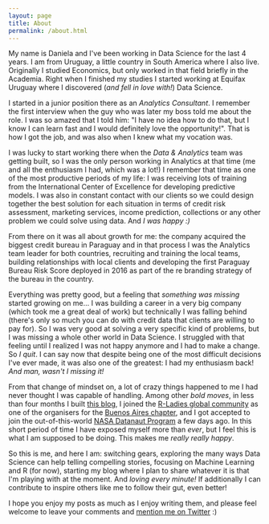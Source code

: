 ```yaml
---
layout: page
title: About
permalink: /about.html
---
```


My name is Daniela and I've been working in Data Science for the last 4 years. I am from Uruguay, a little country in South America where I also live. Originally I studied Economics, but only worked in that field briefly in the Academia. Right when I finished my studies I started working at Equifax Uruguay where I discovered (*and fell in love with!*) Data Science. 

I started in a junior position there as an *Analytics Consultant*. I remember the first interview when the guy who was later my boss told me about the role. I was so amazed that I told him: "I have no idea how to do that, but I know I can learn fast and I would definitely love the opportunity!". That is how I got the job, and was also when I knew what my vocation was.

I was lucky to start working there when the *Data & Analytics* team was getting built, so I was the only person working in Analytics at that time (me and all the enthusiasm I had, which was a lot!) I remember that time as one of the most productive periods of my life: I was receiving lots of training from the International Center of Excellence for developing predictive models. I was also in constant contact with our clients so we could design together the best solution for each situation in terms of credit risk assessment, marketing services, income prediction, collections or any other problem we could solve using data. And *I was happy :)*

From there on it was all about growth for me: the company acquired the biggest credit bureau in Paraguay and in that process I was the Analytics team leader for both countries, recruiting and training the local teams, building relationships with local clients and developing the first Paraguay Bureau Risk Score deployed in 2016 as part of the re branding strategy of the bureau in the country.

Everything was pretty good, but a feeling that *something was missing* started growing on me... I was building a career in a very big company (which took me a great deal of work) but technically I was falling behind (there's only so much you can do with credit data that clients are willing to pay for). So I was very good at solving a very specific kind of problems, but I was missing a whole other world in Data Science. I struggled with that feeling until I realized I was not happy anymore and I had to make a change. So *I quit*. I can say now that despite being one of the most difficult decisions I've ever made, it was also one of the greatest: I had my enthusiasm back! *And man, wasn't I missing it!*

From that change of mindset on, a lot of crazy things happened to me I had never thought I was capable of handling. Among other *bold moves*, in less than four months I built [this blog](https://d4tagirl.com/), I joined the [R-Ladies global community](https://rladies.org/) as one of the organisers for the [Buenos Aires chapter](https://www.meetup.com/rladies-buenos-aires/), and I got accepted to join the out-of-this-world [NASA Datanaut Program](https://open.nasa.gov/explore/datanauts/) a few days ago. In this short period of time I have exposed myself more than *ever*, but I feel this is what I am supposed to be doing. This makes me *really really happy*.

So this is me, and here I am: switching gears, exploring the many ways Data Science can help telling compelling stories, focusing on Machine Learning and R (for now), starting my blog where I plan to share whatever it is that I'm playing with at the moment. And *loving every minute!* If additionally I can contribute to inspire others like me to follow their gut, even better!

I hope you enjoy my posts as much as I enjoy writing them, and please feel welcome to leave your comments and [mention me on Twitter](https://twitter.com/intent/tweet?user_id=114258616) :) 

